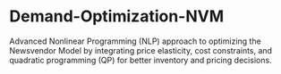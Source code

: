 # Demand-Optimization-NVM
Advanced Nonlinear Programming (NLP) approach to optimizing the Newsvendor Model by integrating price elasticity, cost constraints, and quadratic programming (QP) for better inventory and pricing decisions.
